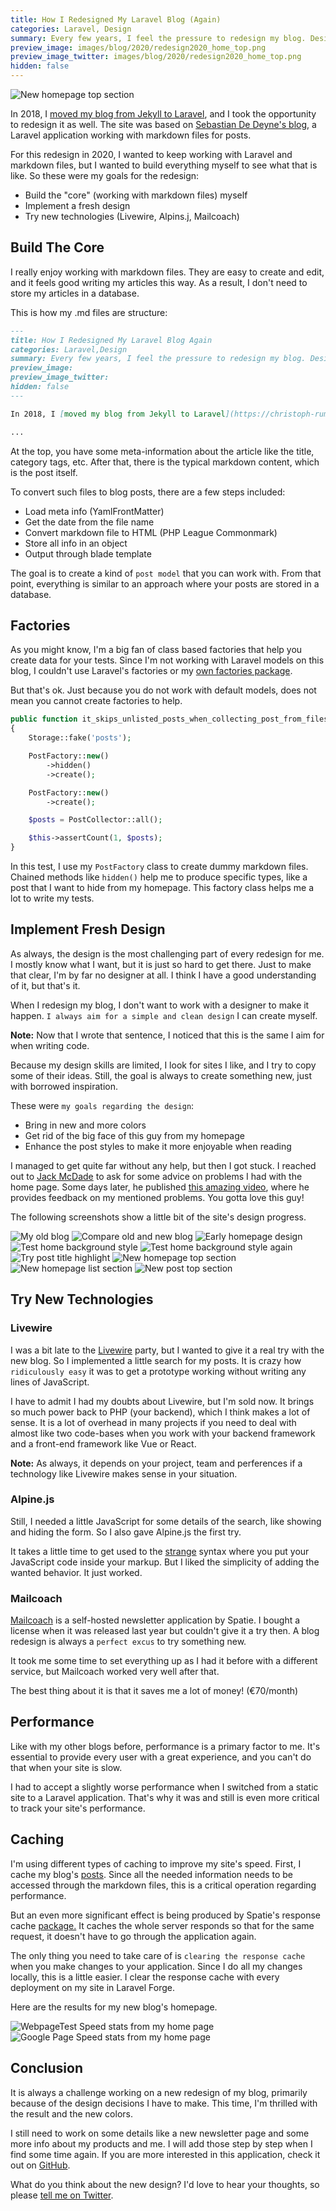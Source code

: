 ```yaml
---
title: How I Redesigned My Laravel Blog (Again)
categories: Laravel, Design
summary: Every few years, I feel the pressure to redesign my blog. Design trends change fast, and so does my taste. Once I don't like my site anymore, I cannot let go. I need to work on a new redesign. This article is about the latest redesign of my Laravel blog.
preview_image: images/blog/2020/redesign2020_home_top.png
preview_image_twitter: images/blog/2020/redesign2020_home_top.png
hidden: false
---
```


<img class="blogimage" alt="New homepage top section" src="/images/blog/2020/redesign2020_home_top.png" />

In 2018, I [moved my blog from Jekyll to Laravel](https://christoph-rumpel.com/2018/1/how-i-redesigned-my-blog-and-moved-it-from-jekyll-to-laravel), and I took the opportunity to redesign it as well. The site was based on [Sebastian De Deyne's blog](https://sebastiandedeyne.com/), a Laravel application working with markdown files for posts.

For this redesign in 2020, I wanted to keep working with Laravel and markdown files, but I wanted to build everything myself to see what that is like. So these were my goals for the redesign:

* Build the "core" (working with markdown files) myself
* Implement a fresh design
* Try new technologies (Livewire, Alpins.j, Mailcoach)

## Build The Core

I really enjoy working with markdown files. They are easy to create and edit, and it feels good writing my articles this way. As a result, I don't need to store my articles in a database.

This is how my .md files are structure:

```markdown
---
title: How I Redesigned My Laravel Blog Again
categories: Laravel,Design
summary: Every few years, I feel the pressure to redesign my blog. Design trends change fast, and so does my taste. Once I don't like my site anymore, I know I cannot let go. I need to work on a new redesign. This article is about the latest redesign of my Laravel blog.
preview_image: 
preview_image_twitter:
hidden: false
---

In 2018, I [moved my blog from Jekyll to Laravel](https://christoph-rumpel.com/2018/1/how-i-redesigned-my-blog-and-moved-it-from-jekyll-to-laravel), and I took the opportunity to redesign it as well. The site was based on [Sebastian De Deyne's blog](https://sebastiandedeyne.com/), a Laravel application working with markdown files for posts.

...
```

At the top, you have some meta-information about the article like the title, category tags, etc. After that, there is the typical markdown content, which is the post itself.

To convert such files to blog posts, there are a few steps included:

* Load meta info (YamlFrontMatter)
* Get the date from the file name
* Convert markdown file to HTML (PHP League Commonmark)
* Store all info in an object
* Output through blade template

The goal is to create a kind of `post model` that you can work with. From that point, everything is similar to an approach where your posts are stored in a database.

## Factories

As you might know, I'm a big fan of class based factories that help you create data for your tests. Since I'm not working with Laravel models on this blog, I couldn't use Laravel's factories or my [own factories package](https://github.com/christophrumpel/laravel-factories-reloaded).

But that's ok. Just because you do not work with default models, does not mean you cannot create factories to help.

```php
public function it_skips_unlisted_posts_when_collecting_post_from_filesystem(): void
{
    Storage::fake('posts');

    PostFactory::new()
        ->hidden()
        ->create();

    PostFactory::new()
        ->create();

    $posts = PostCollector::all();

    $this->assertCount(1, $posts);
}
```

In this test, I use my `PostFactory` class to create dummy markdown files. Chained methods like `hidden()` help me to produce specific types, like a post that I want to hide from my homepage. This factory class helps me a lot to write my tests.


## Implement Fresh Design

As always, the design is the most challenging part of every redesign for me. I mostly know what I want, but it is just so hard to get there. Just to make that clear, I'm by far no designer at all. I think I have a good understanding of it, but that's it.

When I redesign my blog, I don't want to work with a designer to make it happen. `I always aim for a simple and clean design` I can create myself.

<div class="blognote"><strong>Note:</strong> Now that I wrote that sentence, I noticed that this is the same I aim for when writing code.</div>

Because my design skills are limited, I look for sites I like, and I try to copy some of their ideas. Still, the goal is always to create something new, just with borrowed inspiration.

These were `my goals regarding the design`:

* Bring in new and more colors
* Get rid of the big face of this guy from my homepage
* Enhance the post styles to make it more enjoyable when reading

I managed to get quite far without any help, but then I got stuck. I reached out to [Jack McDade](https://twitter.com/jackmcdade) to ask for some advice on problems I had with the home page. Some days later, he published [this amazing video](https://www.youtube.com/watch?v=snzLxoBKAo0), where he provides feedback on my mentioned problems. You gotta love this guy!

The following screenshots show a little bit of the site's design progress.

<img class="blogimage" alt="My old blog" src="/images/blog/2020/redesign2020_old.png" />

<img class="blogimage" alt="Compare old and new blog" src="/images/blog/2020/redesign2020_compare_old_blog.png" />

<img class="blogimage" alt="Early homepage design" src="/images/blog/2020/redesign2020_early_home.png" />

<img class="blogimage" alt="Test home background style" src="/images/blog/2020/redesign2020_test_bg.png" />

<img class="blogimage" alt="Test home background style again" src="/images/blog/2020/redesign2020_test_bg_2.png" />

<img class="blogimage" alt="Try post title highlight" src="/images/blog/2020/redesign2020_title_highlight.png" />

<img class="blogimage" alt="New homepage top section" src="/images/blog/2020/redesign2020_home_top.png" />

<img class="blogimage" alt="New homepage list section" src="/images/blog/2020/redesign2020_home_list.png" />

<img class="blogimage" alt="New post top section" src="/images/blog/2020/redesign2020_post_top.png" />

## Try New Technologies

### Livewire

I was a bit late to the [Livewire](https://laravel-livewire.com/) party, but I wanted to give it a real try with the new blog. So I implemented a little search for my posts. It is crazy how `ridiculously easy` it was to get a prototype working without writing any lines of JavaScript.

I have to admit I had my doubts about Livewire, but I'm sold now. It brings so much power back to PHP (your backend), which I think makes a lot of sense. It is a lot of overhead in many projects if you need to deal with almost like two code-bases when you work with your backend framework and a front-end framework like Vue or React.

<div class="blognote"><strong>Note:</strong> As always, it depends on your project, team and perferences if a technology like Livewire makes sense in your situation.</div>

### Alpine.js

Still, I needed a little JavaScript for some details of the search, like showing and hiding the form. So I also gave Alpine.js the first try.

It takes a little time to get used to the [strange](https://github.com/christophrumpel/christoph-rumpel.com/blob/production/resources/views/livewire/postList.blade.php#L6) syntax where you put your JavaScript code inside your markup. But I liked the simplicity of adding the wanted behavior. It just worked.

### Mailcoach

[Mailcoach](http://mailcoach.app/) is a self-hosted newsletter application by Spatie. I bought a license when it was released last year but couldn't give it a try then. A blog redesign is always a `perfect excus` to try something new.

It took me some time to set everything up as I had it before with a different service, but Mailcoach worked very well after that.

The best thing about it is that it saves me a lot of money! (€70/month)

## Performance

Like with my other blogs before, performance is a primary factor to me. It's essential to provide every user with a great experience, and you can't do that when your site is slow.

I had to accept a slightly worse performance when I switched from a static site to a Laravel application. That's why it was and still is even more critical to track your site's performance.

## Caching

I'm using different types of caching to improve my site's speed. First, I cache my blog's [posts](https://github.com/christophrumpel/christoph-rumpel.com/blob/production/app/Post/PostCollector.php#L14). Since all the needed information needs to be accessed through the markdown files, this is a critical operation regarding performance. 

But an even more significant effect is being produced by Spatie's response cache [package.](https://github.com/spatie/laravel-responsecache) It caches the whole server responds so that for the same request, it doesn't have to go through the application again.

The only thing you need to take care of is `clearing the response cache` when you make changes to your application. Since I do all my changes locally, this is a little easier. I clear the response cache with every deployment on my site in Laravel Forge.

Here are the results for my new blog's homepage.

<img class="blogimage" alt="WebpageTest Speed stats from my home page" src="/images/blog/2020/redesign2020_speed.png" />

<img class="blogimage" alt="Google Page Speed stats from my home page" src="/images/blog/2020/redesign2020_speed_google.png" />


## Conclusion

It is always a challenge working on a new redesign of my blog, primarily because of the design decisions I have to make. This time, I'm thrilled with the result and the new colors.

I still need to work on some details like a new newsletter page and some more info about my products and me. I will add those step by step when I find some time again. If you are more interested in this application, check it out on [GitHub](https://github.com/christophrumpel/christoph-rumpel.com).

What do you think about the new design? I'd love to hear your thoughts, so please [tell me on Twitter](https://twitter.com/christophrumpel).
